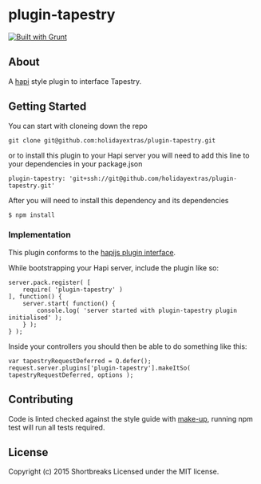 # plugin-tapestry

[![Built with Grunt](https://cdn.gruntjs.com/builtwith.png)](http://gruntjs.com/)

## About

A [hapi](http://hapijs.com/) style plugin to interface Tapestry.

## Getting Started

You can start with cloneing down the repo

```
git clone git@github.com:holidayextras/plugin-tapestry.git
```

or to install this plugin to your Hapi server you will need to add this line to your dependencies in your package.json
```
plugin-tapestry: 'git+ssh://git@github.com/holidayextras/plugin-tapestry.git'
```

After you will need to install this dependency and its dependencies
```
$ npm install
```

### Implementation

This plugin conforms to the [hapijs plugin interface](http://hapijs.com/api#plugin-interface).

While bootstrapping your Hapi server, include the plugin like so:

```
server.pack.register( [
	require( 'plugin-tapestry' )
], function() {
	server.start( function() {
		console.log( 'server started with plugin-tapestry plugin initialised' );
	} );
} );
```

Inside your controllers you should then be able to do something like this:

```
var tapestryRequestDeferred = Q.defer();
request.server.plugins['plugin-tapestry'].makeItSo( tapestryRequestDeferred, options );
```

## Contributing

Code is linted checked against the style guide with [make-up](https://github.com/holidayextras/make-up), running npm test will run all tests required.

## License
Copyright (c) 2015 Shortbreaks
Licensed under the MIT license.
